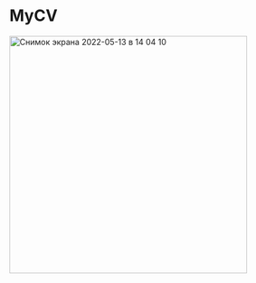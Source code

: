# MyCV

<img width="420" alt="Снимок экрана 2022-05-13 в 14 04 10" src="https://user-images.githubusercontent.com/71637814/168270542-a7bfcdee-47ea-4b61-919d-793451539a29.png">
